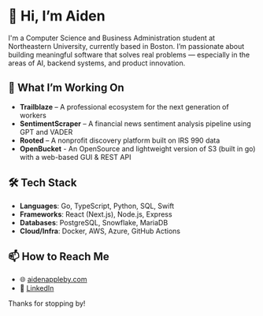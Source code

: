 # 👋 Hi, I’m Aiden

I'm a Computer Science and Business Administration student at Northeastern University, currently based in Boston. I’m passionate about building meaningful software that solves real problems — especially in the areas of AI, backend systems, and product innovation.

## 🚀 What I’m Working On
- **Trailblaze** – A professional ecosystem for the next generation of workers
- **SentimentScraper** – A financial news sentiment analysis pipeline using GPT and VADER
- **Rooted** – A nonprofit discovery platform built on IRS 990 data
- **OpenBucket** - An OpenSource and lightweight version of S3 (built in go) with a web-based GUI & REST API
  
## 🛠️ Tech Stack

- **Languages**: Go, TypeScript, Python, SQL, Swift
- **Frameworks**: React (Next.js), Node.js, Express
- **Databases**: PostgreSQL, Snowflake, MariaDB
- **Cloud/Infra**: Docker, AWS, Azure, GitHub Actions

## 📫 How to Reach Me

- 🌐 [aidenappleby.com](https://aidenappleby.com)
- 💼 [LinkedIn](https://www.linkedin.com/in/aidenappleby)

Thanks for stopping by!
